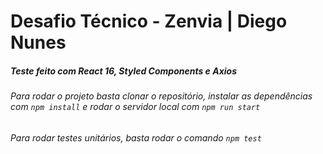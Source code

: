 # Desafio Técnico - Zenvia | Diego Nunes

##### Teste feito com React 16, Styled Components e Axios

###### Para rodar o projeto basta clonar o repositório, instalar as dependências com `npm install` e rodar o servidor local com `npm run start`

###### Para rodar testes unitários, basta rodar o comando `npm test`